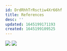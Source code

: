 ```yaml
---
id: DrdRhhTrRsctiw4Xr66hf
title: References
desc: ''
updated: 1645199171193
created: 1645199109525
---
```

![](/assets/images/2022-02-18-16-45-53.png)
![](/assets/images/2022-02-18-16-46-03.png)

